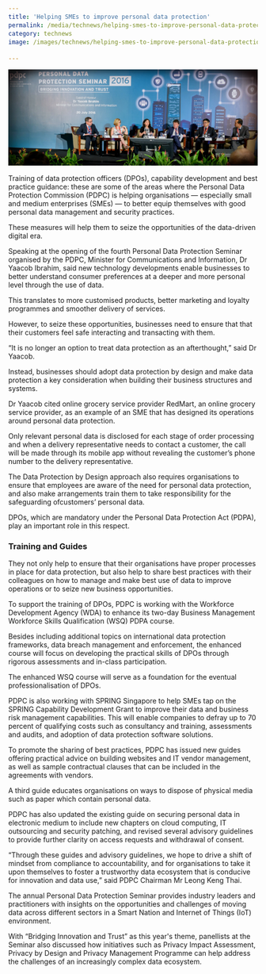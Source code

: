 ```yaml
---
title: 'Helping SMEs to improve personal data protection'
permalink: /media/technews/helping-smes-to-improve-personal-data-protection
category: technews
image: /images/technews/helping-smes-to-improve-personal-data-protection-part-1.png

---
```



![Helping SMEs to improve personal data protection](/images/technews/helping-smes-to-improve-personal-data-protection-part-1.png)

Training of data protection officers (DPOs), capability development and best practice guidance: these are some of the areas where the Personal Data Protection Commission (PDPC) is helping organisations — especially small and medium enterprises (SMEs) — to better equip themselves with good personal data management and security practices.

These measures will help them to seize the opportunities of the data-driven digital era.

Speaking at the opening of the fourth Personal Data Protection Seminar organised by the PDPC, Minister for Communications and Information, Dr Yaacob Ibrahim, said new technology developments enable businesses to better understand consumer preferences at a deeper and more personal level through the use of data. 

This translates to more customised products, better marketing and loyalty programmes and smoother delivery of services. 

However, to seize these opportunities, businesses need to ensure that that their customers feel safe interacting and transacting with them. 

“It is no longer an option to treat data protection as an afterthought,” said Dr Yaacob.  

Instead, businesses should adopt data protection by design and make data protection a key consideration when building their business structures and systems.

Dr Yaacob cited online grocery service provider RedMart, an online grocery service provider, as an example of an SME that has designed its operations around personal data protection. 

Only relevant personal data is disclosed for each stage of order processing and when a delivery representative needs to contact a customer, the call will be made through its mobile app without revealing the customer’s phone number to the delivery representative.

The Data Protection by Design approach also requires organisations to ensure that employees are aware of the need for personal data protection, and also make arrangements  train them to take responsibility for the safeguarding ofcustomers’ personal data.

DPOs, which are mandatory under the Personal Data Protection Act (PDPA), play an important role in this respect.

### **Training and Guides**
They not only help to ensure that their organisations have proper processes in place for data protection, but also help to share best practices with their colleagues on how to manage and make best use of data to improve operations or to seize new business opportunities.  

To support the training of DPOs, PDPC is working with the Workforce Development Agency (WDA) to enhance its two-day Business Management Workforce Skills Qualification (WSQ) PDPA course.  

Besides including additional topics on international data protection frameworks, data breach management and enforcement, the enhanced course will focus on developing the practical skills of DPOs through rigorous assessments and in-class participation. 

The enhanced WSQ course will serve as a foundation for the eventual professionalisation of DPOs. 

PDPC is also working with SPRING Singapore to help SMEs tap on the SPRING Capability Development Grant to improve their data and business risk management capabilities. This will enable companies to defray up to 70 percent of qualifying costs such as consultancy and training, assessments and audits, and adoption of data protection software solutions.

To promote the sharing of best practices, PDPC has issued new guides offering practical advice on building websites and IT vendor management, as well as sample contractual clauses that can be included in the agreements with vendors. 

A third guide educates organisations on ways to dispose of physical media such as paper which contain personal data. 

PDPC has also updated the existing guide on securing personal data in electronic medium to include new chapters on cloud computing, IT outsourcing and security patching, and revised several advisory guidelines to provide further clarity on access requests and withdrawal of consent.

“Through these guides and advisory guidelines, we hope to drive a shift of mindset from compliance to accountability, and for organisations to take it upon themselves to foster a trustworthy data ecosystem that is conducive for innovation and data use,” said PDPC Chairman Mr Leong Keng Thai.

The annual Personal Data Protection Seminar provides industry leaders and practitioners with insights on the opportunities and challenges of moving data across different sectors in a Smart Nation and Internet of Things (IoT) environment. 

With “Bridging Innovation and Trust” as this year's theme, panellists at the  Seminar also discussed how initiatives such as Privacy Impact Assessment, Privacy by Design and Privacy Management Programme can help address the challenges of an increasingly complex data ecosystem. 

